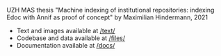 
UZH MAS thesis "Machine indexing of institutional repositories: indexing Edoc with Annif as proof of concept" by Maximilian Hindermann, 2021

- Text and images available at [/text/](https://github.com/MHindermann/mas/tree/main/text)
- Codebase and data available at [/files/](https://github.com/MHindermann/mas/tree/main/files)
- Documentation available at [/docs/](https://github.com/MHindermann/mas/tree/main/docs)

